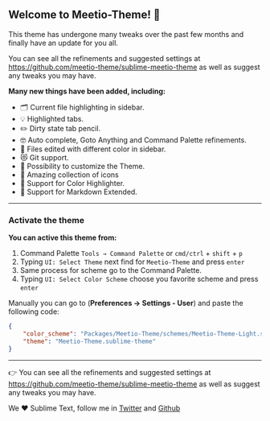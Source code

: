 ## Welcome to Meetio-Theme! 🎉

This theme has undergone many tweaks over the past few months and finally have an update for you all.

You can see all the refinements and suggested settings at https://github.com/meetio-theme/sublime-meetio-theme
as well as suggest any tweaks you may have.

**Many new things have been added, including:**

- 🗂 Current file highlighting in sidebar.
- 💡 Highlighted tabs.
- ✏️ Dirty state tab pencil.
- 🤓 Auto complete, Goto Anything and Command Palette refinements.
- 📝 Files edited with different color in sidebar.
- 😻 Git support.
- 🔨 Possibility to customize the Theme.
- 🤩 Amazing collection of icons
- 🌈 Support for Color Highlighter.
- 🧩 Support for Markdown Extended.

---

### Activate the theme

**You can active this theme from:**

1. Command Palette `Tools → Command Palette` or `cmd/ctrl` + `shift` + `p`
2. Typing `UI: Select Theme` next find for `Meetio-Theme` and press `enter`
3. Same process for scheme go to the Command Palette.
4. Typing `UI: Select Color Scheme` choose you favorite scheme and press `enter`

Manually you can go to (**Preferences → Settings - User**) and paste the following code:

```json
{
    "color_scheme": "Packages/Meetio-Theme/schemes/Meetio-Theme-Light.sublime-color-scheme",
    "theme": "Meetio-Theme.sublime-theme"
}
```

---

👉 You can see all the refinements and suggested settings at https://github.com/meetio-theme/sublime-meetio-theme
as well as suggest any tweaks you may have.

We ♥️ Sublime Text, follow me in [Twitter](https://twitter.com/mauroreisviera) and
[Github](https://github.com/mauroreisvieira/)
